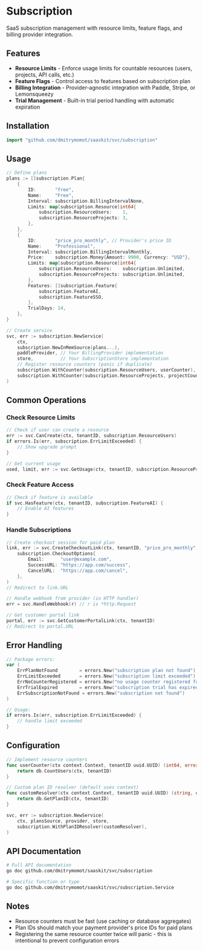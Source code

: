 # Subscription

SaaS subscription management with resource limits, feature flags, and billing provider integration.

## Features

- **Resource Limits** - Enforce usage limits for countable resources (users, projects, API calls, etc.)
- **Feature Flags** - Control access to features based on subscription plan
- **Billing Integration** - Provider-agnostic integration with Paddle, Stripe, or Lemonsqueezy
- **Trial Management** - Built-in trial period handling with automatic expiration

## Installation

```go
import "github.com/dmitrymomot/saaskit/svc/subscription"
```

## Usage

```go
// Define plans
plans := []subscription.Plan{
    {
        ID:       "free",
        Name:     "Free",
        Interval: subscription.BillingIntervalNone,
        Limits: map[subscription.Resource]int64{
            subscription.ResourceUsers:    1,
            subscription.ResourceProjects: 3,
        },
    },
    {
        ID:       "price_pro_monthly", // Provider's price ID
        Name:     "Professional",
        Interval: subscription.BillingIntervalMonthly,
        Price:    subscription.Money{Amount: 9900, Currency: "USD"},
        Limits: map[subscription.Resource]int64{
            subscription.ResourceUsers:    subscription.Unlimited,
            subscription.ResourceProjects: subscription.Unlimited,
        },
        Features: []subscription.Feature{
            subscription.FeatureAI,
            subscription.FeatureSSO,
        },
        TrialDays: 14,
    },
}

// Create service
svc, err := subscription.NewService(
    ctx,
    subscription.NewInMemSource(plans...),
    paddleProvider, // Your BillingProvider implementation
    store,          // Your SubscriptionStore implementation
    // Register resource counters (panic if duplicate)
    subscription.WithCounter(subscription.ResourceUsers, userCounter),
    subscription.WithCounter(subscription.ResourceProjects, projectCounter),
)
```

## Common Operations

### Check Resource Limits

```go
// Check if user can create a resource
err := svc.CanCreate(ctx, tenantID, subscription.ResourceUsers)
if errors.Is(err, subscription.ErrLimitExceeded) {
    // Show upgrade prompt
}

// Get current usage
used, limit, err := svc.GetUsage(ctx, tenantID, subscription.ResourceProjects)
```

### Check Feature Access

```go
// Check if feature is available
if svc.HasFeature(ctx, tenantID, subscription.FeatureAI) {
    // Enable AI features
}
```

### Handle Subscriptions

```go
// Create checkout session for paid plan
link, err := svc.CreateCheckoutLink(ctx, tenantID, "price_pro_monthly",
    subscription.CheckoutOptions{
        Email:      "user@example.com",
        SuccessURL: "https://app.com/success",
        CancelURL:  "https://app.com/cancel",
    },
)
// Redirect to link.URL

// Handle webhook from provider (in HTTP handler)
err = svc.HandleWebhook(r) // r is *http.Request

// Get customer portal link
portal, err := svc.GetCustomerPortalLink(ctx, tenantID)
// Redirect to portal.URL
```

## Error Handling

```go
// Package errors:
var (
    ErrPlanNotFound        = errors.New("subscription plan not found")
    ErrLimitExceeded       = errors.New("subscription limit exceeded")
    ErrNoCounterRegistered = errors.New("no usage counter registered for resource")
    ErrTrialExpired        = errors.New("subscription trial has expired")
    ErrSubscriptionNotFound = errors.New("subscription not found")
)

// Usage:
if errors.Is(err, subscription.ErrLimitExceeded) {
    // handle limit exceeded
}
```

## Configuration

```go
// Implement resource counters
func userCounter(ctx context.Context, tenantID uuid.UUID) (int64, error) {
    return db.CountUsers(ctx, tenantID)
}

// Custom plan ID resolver (default uses context)
func customResolver(ctx context.Context, tenantID uuid.UUID) (string, error) {
    return db.GetPlanID(ctx, tenantID)
}

svc, err := subscription.NewService(
    ctx, plansSource, provider, store,
    subscription.WithPlanIDResolver(customResolver),
)
```

## API Documentation

```bash
# Full API documentation
go doc github.com/dmitrymomot/saaskit/svc/subscription

# Specific function or type
go doc github.com/dmitrymomot/saaskit/svc/subscription.Service
```

## Notes

- Resource counters must be fast (use caching or database aggregates)
- Plan IDs should match your payment provider's price IDs for paid plans
- Registering the same resource counter twice will panic - this is intentional to prevent configuration errors
